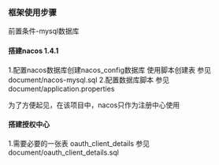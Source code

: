 ### 框架使用步骤
前置条件-mysql数据库  
#### 搭建nacos 1.4.1 
1.配置nacos数据库创建nacos_config数据库  使用脚本创建表   参见document/nacos-mysql.sql
2.配置数据库脚本  参见document/application.properties

为了方便起见，在该项目中，nacos只作为注册中心使用


#### 搭建授权中心
1.需要必要的一张表 oauth_client_details 参见document/oauth_client_details.sql 

#### 